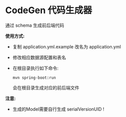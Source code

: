 # CodeGen 代码生成器

通过 schema 生成前后端代码

**使用方式:**

* 复制 application.yml.example 改名为 application.yml
* 修改相应数据源配置和表名
* 在根目录执行如下命令:
    
    ```
    mvn spring-boot:run
    ```
   
    会在根目录生成对应的前后端文件
    
**注意:**
 
 * 生成的Model需要自行生成 serialVersionUID !
